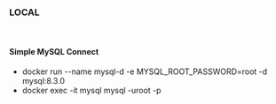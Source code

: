 
### LOCAL
<br/>

#### Simple MySQL Connect
- docker run --name mysql-d -e MYSQL_ROOT_PASSWORD=root -d mysql:8.3.0
- docker exec -it mysql mysql -uroot -p
